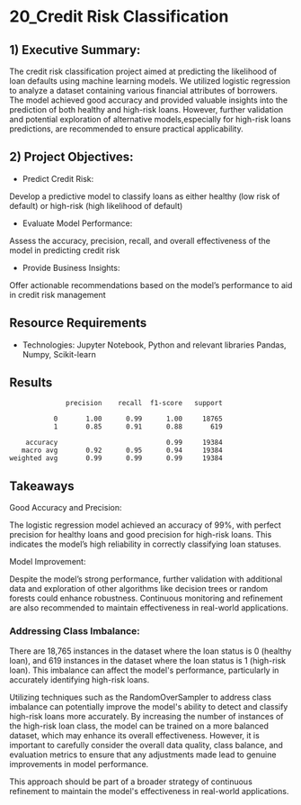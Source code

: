 # 20_Credit Risk Classification

## 1) Executive Summary:

The credit risk classification project aimed at predicting the likelihood of loan defaults using machine learning models. We utilized logistic regression to analyze a dataset containing various financial attributes of borrowers. The model achieved good accuracy and provided valuable insights into the prediction of both healthy and high-risk loans. However, further validation and potential exploration of alternative models,especially for high-risk loans predictions, are recommended to ensure practical applicability.

## 2) Project Objectives:

- Predict Credit Risk: 

Develop a predictive model to classify loans as either healthy (low risk of default) or high-risk (high likelihood of default)

- Evaluate Model Performance: 

Assess the accuracy, precision, recall, and overall effectiveness of the model in predicting credit risk

- Provide Business Insights: 

Offer actionable recommendations based on the model’s performance to aid in credit risk management

## Resource Requirements

- Technologies: Jupyter Notebook, Python and relevant libraries Pandas, Numpy, Scikit-learn

## Results

```
              precision    recall  f1-score   support

           0       1.00      0.99      1.00     18765
           1       0.85      0.91      0.88       619

    accuracy                           0.99     19384
   macro avg       0.92      0.95      0.94     19384
weighted avg       0.99      0.99      0.99     19384

```

## Takeaways

Good Accuracy and Precision: 

The logistic regression model achieved an accuracy of 99%, with perfect precision for healthy loans and good precision for high-risk loans. This indicates the model’s high reliability in correctly classifying loan statuses.

Model Improvement: 

Despite the model’s strong performance, further validation with additional data and exploration of other algorithms like decision trees or random forests could enhance robustness. Continuous monitoring and refinement are also recommended to maintain effectiveness in real-world applications.

### Addressing Class Imbalance:

There are 18,765 instances in the dataset where the loan status is 0 (healthy loan), and 619 instances in the dataset where the loan status is 1 (high-risk loan). This imbalance can affect the model's performance, particularly in accurately identifying high-risk loans.

Utilizing techniques such as the RandomOverSampler to address class imbalance can potentially improve the model's ability to detect and classify high-risk loans more accurately. By increasing the number of instances of the high-risk loan class, the model can be trained on a more balanced dataset, which may enhance its overall effectiveness. However, it is important to carefully consider the overall data quality, class balance, and evaluation metrics to ensure that any adjustments made lead to genuine improvements in model performance.

This approach should be part of a broader strategy of continuous refinement to maintain the model's effectiveness in real-world applications.